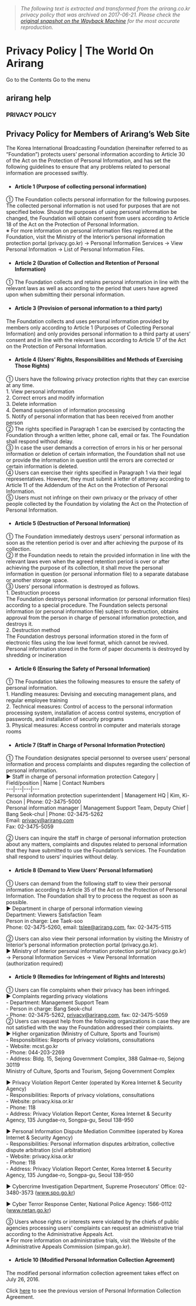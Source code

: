 > *The following text is extracted and transformed from the arirang.co.kr privacy policy that was archived on 2017-06-21. Please check the [original snapshot on the Wayback Machine](https://web.archive.org/web/20170621124442id_/http%3A//www.arirang.com/Help/Privacy_Policy.asp) for the most accurate reproduction.*

# Privacy Policy | The World On Arirang

Go to the Contents Go to the menu

## arirang help

### PRIVACY POLICY

## Privacy Policy for Members of Arirang’s Web Site

The Korea International Broadcasting Foundation (hereinafter referred to as “Foundation”) protects users’ personal information according to Article 30 of the Act on the Protection of Personal Information, and has set the following guidelines to ensure that any problems related to personal information are processed swiftly. 

  * #### Article 1 (Purpose of collecting personal information)

① The Foundation collects personal information for the following purposes. The collected personal information is not used for purposes that are not specified below. Should the purposes of using personal information be changed, the Foundation will obtain consent from users according to Article 18 of the Act on the Protection of Personal Information.   
※ For more information on personal information files registered at the Foundation, visit the Ministry of the Interior’s personal information protection portal (privacy.go.kr) → Personal Information Services → View Personal Information → List of Personal Information Files. 
  * #### Article 2 (Duration of Collection and Retention of Personal Information)

① The Foundation collects and retains personal information in line with the relevant laws as well as according to the period that users have agreed upon when submitting their personal information. 
  * #### Article 3 (Provision of personal information to a third party)

The Foundation collects and uses personal information provided by members only according to Article 1 (Purposes of Collecting Personal Information) and only provides personal information to a third party at users’ consent and in line with the relevant laws according to Article 17 of the Act on the Protection of Personal Information. 
  * #### Article 4 (Users’ Rights, Responsibilities and Methods of Exercising Those Rights)

① Users have the following privacy protection rights that they can exercise at any time.   
1\. View personal information  
2\. Correct errors and modify information  
3\. Delete information   
4\. Demand suspension of information processing   
5\. Notify of personal information that has been received from another person   
② The rights specified in Paragraph 1 can be exercised by contacting the Foundation through a written letter, phone call, email or fax. The Foundation shall respond without delay.   
③ In case the user demands a correction of errors in his or her personal information or deletion of certain information, the Foundation shall not use or provide the information in question until the errors are corrected or certain information is deleted.   
④ Users can exercise their rights specified in Paragraph 1 via their legal representatives. However, they must submit a letter of attorney according to Article 11 of the Addendum of the Act on the Protection of Personal Information.   
⑤ Users must not infringe on their own privacy or the privacy of other people collected by the Foundation by violating the Act on the Protection of Personal Information.   

  * #### Article 5 (Destruction of Personal Information) 

① The Foundation immediately destroys users’ personal information as soon as the retention period is over and after achieving the purpose of its collection.   
② If the Foundation needs to retain the provided information in line with the relevant laws even when the agreed retention period is over or after achieving the purpose of its collection, it shall move the personal information in question (or personal information file) to a separate database or another storage space.   
③ Users’ personal information is destroyed as follows.   
1\. Destruction process   
The Foundation destroys personal information (or personal information files) according to a special procedure. The Foundation selects personal information (or personal information file) subject to destruction, obtains approval from the person in charge of personal information protection, and destroys it.   
2\. Destruction method  
The Foundation destroys personal information stored in the form of electronic files using the low level format, which cannot be revived. Personal information stored in the form of paper documents is destroyed by shredding or incineration  

  * #### Article 6 (Ensuring the Safety of Personal Information) 

① The Foundation takes the following measures to ensure the safety of personal information.   
1\. Handling measures: Devising and executing management plans, and regular employee training  
2\. Technical measures: Control of access to the personal information processing system, installation of access control systems, encryption of passwords, and installation of security programs  
3\. Physical measures: Access control in computer and materials storage rooms 
  * #### Article 7 (Staff in Charge of Personal Information Protection) 

① The Foundation designates special personnel to oversee users’ personal information and process complaints and disputes regarding the collection of personal information.   
▶ Staff in charge of personal information protection  Category | Field/position | Name  | Contact Numbers  
---|---|---|---  
Personal information protection superintendent | Management HQ | Kim, Ki-Choon | Phone: 02-3475-5000  
Personal information manager | Management Support Team, Deputy Chief | Bang Seok-chul | Phone: 02-3475-5262  
Email: privacy@arirang.com  
Fax: 02-3475-5059  
  
② Users can inquire the staff in charge of personal information protection about any matters, complaints and disputes related to personal information that they have submitted to use the Foundation’s services. The Foundation shall respond to users’ inquiries without delay. 
  * #### Article 8 (Demand to View Users’ Personal Information)

① Users can demand from the following staff to view their personal information according to Article 35 of the Act on the Protection of Personal Information. The Foundation shall try to process the request as soon as possible.   
▶ Department in charge of personal information viewing   
Department: Viewers Satisfaction Team   
Person in charge: Lee Taek-soo   
Phone: 02-3475-5260, email: tslee@arirang.com, fax: 02-3475-5115 

② Users can also view their personal information by visiting the Ministry of Interior’s personal information protection portal (privacy.go.kr).   
▶ Ministry of Interior personal information protection portal (privacy.go.kr) → Personal Information Services → View Personal Information (authorization required) 

  * #### Article 9 (Remedies for Infringement of Rights and Interests)

① Users can file complaints when their privacy has been infringed.   
▶ Complaints regarding privacy violations   
\- Department: Management Support Team  
\- Person in charge: Bang Seok-chul  
\- Phone: 02-3475-5262, privacy@arirang.com, fax: 02-3475-5059  
② Users can request help from the following organizations in case they are not satisfied with the way the Foundation addressed their complaints.   
▶ Higher organization (Ministry of Culture, Sports and Tourism)  
\- Responsibilities: Reports of privacy violations, consultations   
\- Website: mcst.go.kr  
\- Phone: 044-203-2269  
\- Address: Bldg. 15, Sejong Government Complex, 388 Galmae-ro, Sejong 30119   
Ministry of Culture, Sports and Tourism, Sejong Government Complex 

▶ Privacy Violation Report Center (operated by Korea Internet & Security Agency)   
\- Responsibilities: Reports of privacy violations, consultations  
\- Website: privacy.kisa.or.kr   
\- Phone: 118   
\- Address: Privacy Violation Report Center, Korea Internet & Security Agency, 135 Jungdae-ro, Songpa-gu, Seoul 138-950

▶ Personal Information Dispute Mediation Committee (operated by Korea Internet & Security Agency)   
\- Responsibilities: Personal information disputes arbitration, collective dispute arbitration (civil arbitration)   
\- Website: privacy.kisa.or.kr   
\- Phone: 118   
\- Address: Privacy Violation Report Center, Korea Internet & Security Agency, 135 Jungdae-ro, Songpa-gu, Seoul 138-950

▶ Cybercrime Investigation Department, Supreme Prosecutors’ Office: 02-3480-3573 (www.spo.go.kr)

▶ Cyber Terror Response Center, National Police Agency: 1566-0112 (www.netan.go.kr)

③ Users whose rights or interests were violated by the chiefs of public agencies processing users’ complaints can request an administrative trial according to the Administrative Appeals Act.   
※ For more information on administrative trials, visit the Website of the Administrative Appeals Commission (simpan.go.kr). 

  * #### Article 10 (Modified Personal Information Collection Agreement)

The modified personal information collection agreement takes effect on July 26, 2016. 

Click [here](http://www.arirang.com/Help/Privacy_Policy_2015.asp?sys_lang=Eng) to see the previous version of Personal Information Collection Agreement. 



